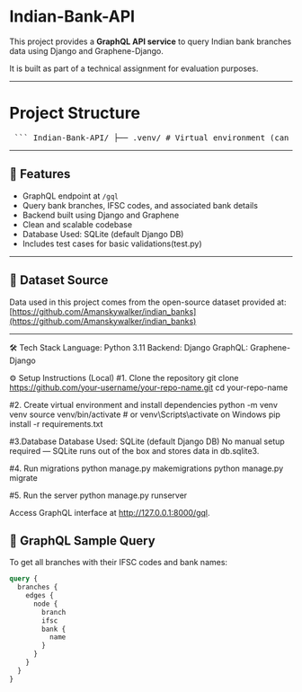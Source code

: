 # Indian-Bank-API

This project provides a **GraphQL API service** to query Indian bank branches data using Django and Graphene-Django.

It is built as part of a technical assignment for evaluation purposes.

---
# Project Structure

<pre> ``` Indian-Bank-API/ ├── .venv/ # Virtual environment (can be ignored in version control) ├── bank_api/ # Django project configuration │ ├── __init__.py │ ├── asgi.py │ ├── schema.py # GraphQL schema definitions using Graphene │ ├── settings.py # Project settings (uses SQLite by default) │ ├── urls.py # URL routing (includes /gql endpoint) │ └── wsgi.py ├── banks/ # Django app for handling bank/branch models │ ├── __init__.py │ ├── admin.py │ ├── apps.py │ ├── models.py # Models for Bank and Branch │ ├── tests.py │ ├── views.py │ ├── migrations/ # Auto-generated DB migrations │ │ ├── 0001_initial.py │ │ └── __init__.py │ └── management/ # Custom Django management commands │ └── commands/ │ └── load_branches.py # Script to load CSV data into DB ├── bank_branches.csv # Dataset file used to populate the database ├── db.sqlite3 # SQLite DB (auto-created after migrations) ├── manage.py # Django’s CLI utility └── README.md # Project documentation ``` </pre>






---

## 🚀 Features

- GraphQL endpoint at `/gql`
- Query bank branches, IFSC codes, and associated bank details
- Backend built using Django and Graphene
- Clean and scalable codebase
- Database Used: SQLite (default Django DB)
- Includes test cases for basic validations(test.py)

---

## 📂 Dataset Source

Data used in this project comes from the open-source dataset provided at:
[https://github.com/Amanskywalker/indian_banks](https://github.com/Amanskywalker/indian_banks)

---
🛠️ Tech Stack
Language: Python 3.11
Backend: Django
GraphQL: Graphene-Django

⚙️ Setup Instructions (Local)
#1. Clone the repository
git clone https://github.com/your-username/your-repo-name.git
cd your-repo-name

#2. Create virtual environment and install dependencies
python -m venv venv
source venv/bin/activate  # or venv\Scripts\activate on Windows
pip install -r requirements.txt

#3.Database
Database Used: SQLite (default Django DB)
No manual setup required — SQLite runs out of the box and stores data in db.sqlite3.

#4. Run migrations
python manage.py makemigrations
python manage.py migrate

#5. Run the server
python manage.py runserver

Access GraphQL interface at http://127.0.0.1:8000/gql.




## 🔗 GraphQL Sample Query

To get all branches with their IFSC codes and bank names:

```graphql
query {
  branches {
    edges {
      node {
        branch
        ifsc
        bank {
          name
        }
      }
    }
  }
}
